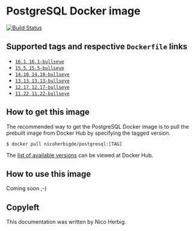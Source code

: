 # PostgreSQL Docker image

[![Build Status](https://github.com/nicoherbigio/docker-postgresql/actions/workflows/build-docker-images.yml/badge.svg)](https://github.com/nicoherbigio/docker-postgresql/actions/workflows/build-docker-images.yml)

## Supported tags and respective `Dockerfile` links

 * [`16.1`, `16.1-bullseye`](https://github.com/nicoherbigio/docker-postgresql/blob/main/16.1/debian/default/Dockerfile)
 * [`15.5`, `15.5-bullseye`](https://github.com/nicoherbigio/docker-postgresql/blob/main/15.5/debian/default/Dockerfile)
 * [`14.10`, `14.10-bullseye`](https://github.com/nicoherbigio/docker-postgresql/blob/main/14.10/debian/default/Dockerfile)
 * [`13.13`, `13.13-bullseye`](https://github.com/nicoherbigio/docker-postgresql/blob/main/13.13/debian/default/Dockerfile)
 * [`12.17`, `12.17-bullseye`](https://github.com/nicoherbigio/docker-postgresql/blob/main/12.17/debian/default/Dockerfile)
 * [`11.22`, `11.22-bullseye`](https://github.com/nicoherbigio/docker-postgresql/blob/main/11.22/debian/default/Dockerfile)

## How to get this image

The recommended way to get the PostgreSQL Docker image is to pull the prebuilt image from Docker Hub by specifying the tagged version.

```console
$ docker pull nicoherbigde/postgresql:[TAG]
```

The [list of available versions](https://hub.docker.com/r/nicoherbigde/postgresql/tags) can be viewed at Docker Hub.

## How to use this image

Coming soon ;-)

## Copyleft

This documentation was written by Nico Herbig.
